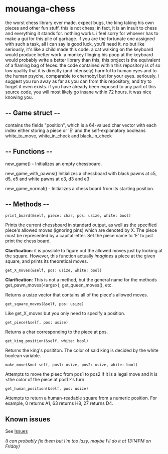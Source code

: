 # mouanga-chess
the worst chess library ever made. expect bugs, the king taking his own pieces and other fun stuff. this is not chess; in fact, it is an insult to chess and everything it stands for. nothing works. i feel sorry for whoever has to make a gui for this pile of garbage. if you are the fortunate one assigned with such a task, all i can say is good luck, you'll need it. no but like seriously, it's like a child made this code. a cat walking on the keyboard would produce better work. a monkey flinging his poop at the keyboard would probably write a better library than this, this project is the equivalent of a flaming bag of feces. the code contained within this repository is of so low quality that it is directly (and intensely) harmful to human eyes and to the human psyche, comparable to chernobyl but for your eyes. seriously. i suggest you run away as far as you can from this repository, and try to forget it even exists. if you have already been exposed to any part of this source code, you will most likely go insane within 72 hours. it was nice knowing you.

## **-- Game struct --**

contains the fields "position", which is a 64-valued char vector with each index either storing a piece or 'E'
and the self-explanatory booleans white_to_move, white_in_check and black_in_check


## **-- Functions --**

new_game() - Initializes an empty chessboard.

new_game_with_pawns() Initializes a chessboard with black pawns at c5, d5, e5 and white pawns at c3, d3 and e3

new_game_normal() - Initializes a chess board from its starting position.

## **-- Methods --**

`print_board(&self, piece: char, pos: usize, white: bool)`

Prints the current chessboard in standard output, as well as the specified piece's allowed moves (ignoring pins) which are denoted by X. 
The piece must be represented by a capital letter.
Set the piece name to 'E' to just print the chess board.

**Clarification**: it is possible to figure out the allowed moves just by looking at the square. However, this function actually *imagines* a piece at the given square, and prints its theoretical moves.



`get_X_moves(&self, pos: usize, white: bool)`

**Clarification**: This is not a method, but the general name for the methods get_pawn_moves(\<args\>), get_queen_moves(<args>), etc.

  
Returns a usize vector that contains all of the piece's allowed moves.


  
`get_square_moves(&self, pos: usize)`

Like get_X_moves but you only need to specify a position.


  
`get_piece(&self, pos: usize)`

Returns a char corresponding to the piece at pos.

  
  
`get_king_position(&self, white: bool)`

Returns the king's posititon. The color of said king is decided by the white boolean variable.


  
`make_move(&mut self, pos1: usize, pos2: usize, white: bool)`

Attempts to move the pieec from pos1 to pos2 if it is a legal move and it is \<the color of the piece at pos1\>'s turn.


  
`get_human_position(&self, pos: usize)`

Attempts to return a human-readable square from a numeric position.
For example, 0 returns A1, 63 returns H8, 27 returns D4.
  
  
## Known issues
  
See [Issues](https://github.com/IndaPlus22/mouanga-chess/issues)
  
*(I can probably fix them but I'm too lazy, maybe I'll do it at 13:14PM on Friday)*
  
